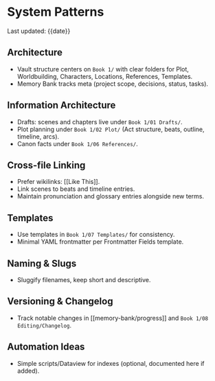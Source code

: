 # System Patterns

Last updated: {{date}}

## Architecture
- Vault structure centers on `Book 1/` with clear folders for Plot, Worldbuilding, Characters, Locations, References, Templates.
- Memory Bank tracks meta (project scope, decisions, status, tasks).

## Information Architecture
- Drafts: scenes and chapters live under `Book 1/01 Drafts/`.
- Plot planning under `Book 1/02 Plot/` (Act structure, beats, outline, timeline, arcs).
- Canon facts under `Book 1/06 References/`.

## Cross-file Linking
- Prefer wikilinks: [[Like This]].
- Link scenes to beats and timeline entries.
- Maintain pronunciation and glossary entries alongside new terms.

## Templates
- Use templates in `Book 1/07 Templates/` for consistency.
- Minimal YAML frontmatter per Frontmatter Fields template.

## Naming & Slugs
- Sluggify filenames, keep short and descriptive.

## Versioning & Changelog
- Track notable changes in [[memory-bank/progress]] and `Book 1/08 Editing/Changelog`.

## Automation Ideas
- Simple scripts/Dataview for indexes (optional, documented here if added).

